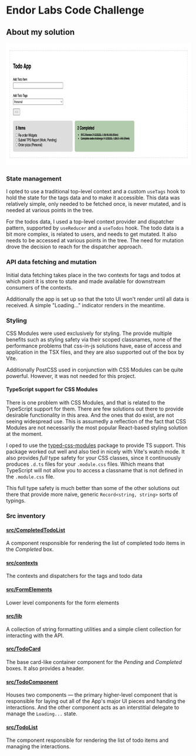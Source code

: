 # Endor Labs Code Challenge

## About my solution

<img src="./todo-app.jpg" width="851" height="332" />

### State management

I opted to use a traditional top-level context and a custom `useTags` hook to hold the state for the tags data and to make it accessible. This data was relatively simple, only needed to be fetched once, is never mutated, and is needed at various points in the tree.

For the todos data, I used a top-level context provider and dispatcher pattern, supported by `useReducer` and a `useTodos` hook. The todo data is a bit more complex, is related to users, and needs to get mutated. It also needs to be accessed at various points in the tree. The need for mutation drove the decision to reach for the dispatcher approach.

### API data fetching and mutation

Initial data fetching takes place in the two contexts for tags and todos at which point it is store to state and made available for downstream consumers of the contexts.

Additionally the app is set up so that the toto UI won't render until all data is received. A simple "Loading..." indicator renders in the meantime.

### Styling

CSS Modules were used exclusively for styling. The provide multiple benefits such as styling safety via their scoped classnames, none of the performance problems that css-in-js solutions have, ease of access and application in the TSX files, and they are also supported out of the box by Vite.

Additionally PostCSS used in conjunction with CSS Modules can be quite powerful. However, it was not needed for this project.

#### TypeScript support for CSS Modules

There is one problem with CSS Modules, and that is related to the TypeScript support for them. There are few solutions out there to provide desirable functionality in this area. And the ones that do exist, are not seeing widespread use. This is assumedly a reflection of the fact that CSS Modules are not necessarily the most popular React-based styling solution at the moment.

I oped to use the [typed-css-modules](https://www.npmjs.com/package/typed-css-modules) package to provide TS support. This package worked out well and also tied in nicely with Vite's watch mode. It also provides _full_ type safety for your CSS classes, since it continuously produces `.d.ts` files for your `.module.css` files. Which means that TypeScript will not allow you to access a classname that is not defined in the `.module.css` file.

This full type safety is much better than some of the other solutions out there that provide more naive, generic `Record<string, string>` sorts of typings.

### Src inventory

#### [src/CompletedTodoList](./src/CompletedTodoList/)

A component responsible for rendering the list of completed todo items in the _Completed_ box.

#### [src/contexts](./src/contexts/)

The contexts and dispatchers for the tags and todo data


#### [src/FormElements](./src/FormElements/)

Lower level components for the form elements

#### [src/lib](./src/lib/)

A collection of string formatting utilities and a simple client collection for interacting with the API.

#### [src/TodoCard](./src/TodoCArd/)

The base card-like container component for the _Pending_ and _Completed_ boxes. It also provides a header.


#### [src/TodoComponent](./src/TodoComponent/)

Houses two components — the primary higher-level component that is responsible for laying out all of the App's major UI pieces and handing the interactions. And the other component acts as an interstitial delegate to manage the `Loading...` state.


#### [src/TodoList](./src/TodoList/)

The component responsible for rendering the list of todo items and managing the interactions.
